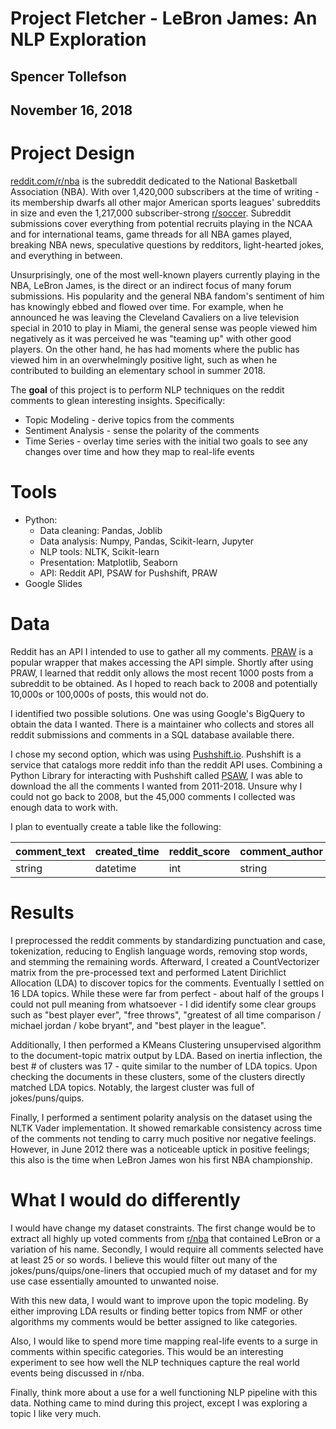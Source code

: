 # Project Fletcher - LeBron James: An NLP Exploration

## Spencer Tollefson
## November 16, 2018

# Project Design

[reddit.com/r/nba](https://reddit.com/r/nba) is the subreddit dedicated to the National Basketball Association (NBA). With over 1,420,000 subscribers at the time of writing - its membership dwarfs all other major American sports leagues' subreddits in size and even the 1,217,000 subscriber-strong [r/soccer](https://reddit.com/r/soccer). Subreddit submissions cover everything from potential recruits playing in the NCAA and for international teams, game threads for all NBA games played, breaking NBA news, speculative questions by redditors, light-hearted jokes, and everything in between.

Unsurprisingly, one of the most well-known players currently playing in the NBA, LeBron James, is the direct or an indirect focus of many forum submissions. His popularity and the general NBA fandom's sentiment of him has knowingly ebbed and flowed over time. For example, when he announced he was leaving the Cleveland Cavaliers on a live television special in 2010 to play in Miami, the general sense was people viewed him negatively as it was perceived he was "teaming up" with other good players. On the other hand, he has had moments where the public has viewed him in an overwhelmingly positive light, such as when he contributed to building an elementary school in summer 2018.

The **goal** of this project is to perform NLP techniques on the reddit comments to glean interesting insights. Specifically:
* Topic Modeling - derive topics from the comments
* Sentiment Analysis - sense the polarity of the comments
* Time Series - overlay time series with the initial two goals to see any changes over time and how they map to real-life events

# Tools

* Python:
  * Data cleaning: Pandas, Joblib
  * Data analysis: Numpy, Pandas, Scikit-learn, Jupyter
  * NLP tools: NLTK, Scikit-learn
  * Presentation: Matplotlib, Seaborn
  * API: Reddit API, PSAW for Pushshift, PRAW
* Google Slides

# Data

Reddit has an API I intended to use to gather all my comments. [PRAW](https://praw.readthedocs.io/en/latest/) is a popular wrapper that makes accessing the API simple. Shortly after using PRAW, I learned that reddit only allows the most recent 1000 posts from a subreddit to be obtained. As I hoped to reach back to 2008 and potentially 10,000s or 100,000s of posts, this would not do.

I identified two possible solutions. One was using Google's BigQuery to obtain the data I wanted. There is a maintainer who collects and stores all reddit submissions and comments in a SQL database available there.

I chose my second option, which was using [Pushshift.io](https://pushshift.io/). Pushshift is a service that catalogs more reddit info than the reddit API uses. Combining a Python Library for interacting with Pushshift called [PSAW](https://praw.readthedocs.io/en/latest/), I was able to download the all the comments I wanted from 2011-2018. Unsure why I could not go back to 2008, but the 45,000 comments I collected was enough data to work with.

I plan to eventually create a table like the following:

comment_text | created_time     | reddit_score | comment_author | parent_submission_text | parent_author |
------------ | --------         | ------------ | -----------    | ---------              | ---------     |
string       | datetime         | int          | string         | float                  | float         | 


# Results

I preprocessed the reddit comments by standardizing punctuation and case, tokenization, reducing to English language words, removing stop words, and stemming the remaining words. Afterward, I created a CountVectorizer matrix from the pre-processed text and performed Latent Dirichlict Allocation (LDA) to discover topics for the comments. Eventually I settled on 16 LDA topics. While these were far from perfect - about half of the groups I could not pull meaning from whatsoever - I did identify some clear groups such as "best player ever", "free throws", "greatest of all time comparison / michael jordan / kobe bryant", and "best player in the league".

Additionally, I then performed a KMeans Clustering unsupervised algorithm to the document-topic matrix output by LDA. Based on inertia inflection, the best # of clusters was 17 - quite similar to the number of LDA topics. Upon checking the documents in these clusters, some of the clusters directly matched LDA topics. Notably, the largest cluster was full of jokes/puns/quips.

Finally, I performed a sentiment polarity analysis on the dataset using the NLTK Vader implementation. It showed remarkable consistency across time of the comments not tending to carry much positive nor negative feelings. However, in June 2012 there was a noticeable uptick in positive feelings; this also is the time when LeBron James won his first NBA championship.

# What I would do differently

I would have change my dataset constraints. The first change would be to extract all highly up voted comments from [r/nba](https://www.reddit.com/r/nba) that contained LeBron or a variation of his name. Secondly, I would require all comments selected have at least 25 or so words. I believe this would filter out many of the jokes/puns/quips/one-liners that occupied much of my dataset and for my use case essentially amounted to unwanted noise.

With this new data, I would want to improve upon the topic modeling. By either improving LDA results or finding better topics from NMF or other algorithms my comments would be better assigned to like categories.

Also, I would like to spend more time mapping real-life events to a surge in comments within specific categories. This would be an interesting experiment to see how well the NLP techniques capture the real world events being discussed in r/nba.

Finally, think more about a use for a well functioning NLP pipeline with this data. Nothing came to mind during this project, except I was exploring a topic I like very much.